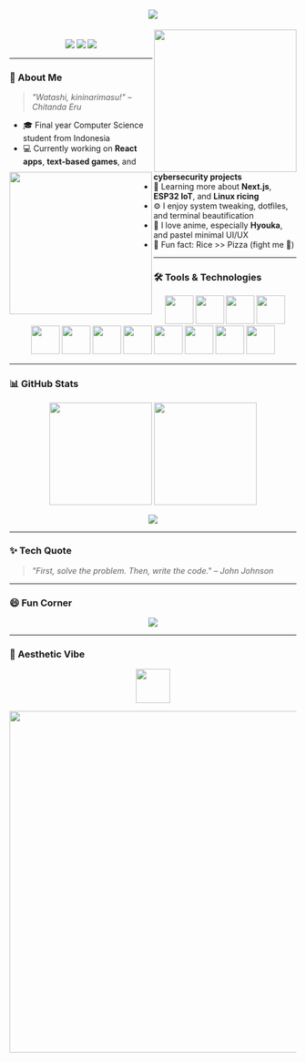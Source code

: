 <h1 align="center">
  <img src="https://readme-typing-svg.demolab.com?font=Fira+Code&size=35&pause=2000&center=true&vCenter=true&width=800&height=60&lines=Hello+World!+I'm+Fajar+Muhairi;Welcome+to+my+GitHub!+~+よろしくね!" />
</h1>

<div align="center">
  <img src="https://i.pinimg.com/originals/3c/5f/95/3c5f956e18c72d1c983a41ae4234e943.gif" width="250" align="right" />
  <img src="https://i.pinimg.com/originals/f3/27/93/f32793b0e4a6b93ea754cc6d4b9cf99e.gif" width="250" align="left" />
</div>

<br />

<div align="center">
  <a href="https://www.instagram.com/fjr.mhri?igsh=MTl1NWI1Mnd2c3ZrYw=="><img src="https://img.shields.io/badge/Instagram-E4405F?style=for-the-badge&logo=instagram&logoColor=white"/></a>
  <a href="mailto:fajar.muhairi1@gmail.com"><img src="https://img.shields.io/badge/Gmail-D14836?style=for-the-badge&logo=gmail&logoColor=white"/></a>
  <a href="https://discord.com/users/aruna8457"><img src="https://img.shields.io/badge/Discord-5865F2?style=for-the-badge&logo=discord&logoColor=white"/></a>
</div>

---

### 🧠 About Me

> _"Watashi, kininarimasu!" – Chitanda Eru_

- 🎓 Final year Computer Science student from Indonesia
- 💻 Currently working on **React apps**, **text-based games**, and **cybersecurity projects**
- 🌱 Learning more about **Next.js**, **ESP32 IoT**, and **Linux ricing**
- ⚙️ I enjoy system tweaking, dotfiles, and terminal beautification
- 🎨 I love anime, especially **Hyouka**, and pastel minimal UI/UX
- 🍚 Fun fact: Rice >> Pizza (fight me 🍕)

---

### 🛠️ Tools & Technologies

<p align="center">
  <img src="https://www.vectorlogo.zone/logos/javascript/javascript-icon.svg" width="50" />
  <img src="https://www.vectorlogo.zone/logos/reactjs/reactjs-icon.svg" width="50" />
  <img src="https://www.vectorlogo.zone/logos/python/python-icon.svg" width="50" />
  <img src="https://www.vectorlogo.zone/logos/firebase/firebase-icon.svg" width="50" />
  <img src="https://www.vectorlogo.zone/logos/git-scm/git-scm-icon.svg" width="50" />
  <img src="https://www.vectorlogo.zone/logos/visualstudio_code/visualstudio_code-icon.svg" width="50" />
  <img src="https://www.vectorlogo.zone/logos/linux/linux-icon.svg" width="50" />
  <img src="https://www.vectorlogo.zone/logos/mongodb/mongodb-icon.svg" width="50" />
  <img src="https://www.vectorlogo.zone/logos/nodejs/nodejs-icon.svg" width="50" />
  <img src="https://www.vectorlogo.zone/logos/vitejs/vitejs-icon.svg" width="50" />
  <img src="https://www.vectorlogo.zone/logos/archlinux/archlinux-icon.svg" width="50" />
  <img src="https://www.vectorlogo.zone/logos/kalilinux/kalilinux-icon.svg" width="50" />
</p>

---

### 📊 GitHub Stats

<p align="center">
  <img src="https://github-readme-stats.vercel.app/api?username=fjrmhri&show_icons=true&title_color=ffcc00&icon_color=00ffff&text_color=daf7dc&bg_color=1e1e2f&hide=issues&count_private=true&include_all_commits=true" height="180"/>
  <img src="https://github-readme-stats.vercel.app/api/top-langs/?username=fjrmhri&layout=compact&text_color=daf7dc&bg_color=1e1e2f&hide=php" height="180"/>
</p>

<p align="center">
  <img src="https://github-readme-streak-stats.herokuapp.com/?user=fjrmhri&theme=tokyonight&hide_border=true" />
</p>

---

### ✨ Tech Quote

> _"First, solve the problem. Then, write the code." – John Johnson_

---

### 😄 Fun Corner

<p align="center">
  <img src="https://readme-jokes.vercel.app/api?theme=tokyonight&hideBorder=true" />
</p>

---

### 🎴 Aesthetic Vibe

<p align="center">
  <img src="https://raw.githubusercontent.com/innng/innng/master/assets/kyubey.gif" height="60" />
</p>

<p align="center">
  <img src="https://media.giphy.com/media/3oriO0OEd9QIDdllqo/giphy.gif" width="600"/>
</p>
